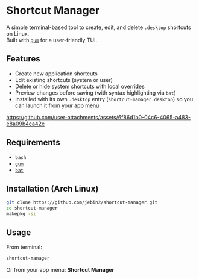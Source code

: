 # Shortcut Manager

A simple terminal-based tool to create, edit, and delete `.desktop` shortcuts on Linux.  
Built with [`gum`](https://github.com/charmbracelet/gum) for a user-friendly TUI.

## Features
- Create new application shortcuts
- Edit existing shortcuts (system or user)
- Delete or hide system shortcuts with local overrides
- Preview changes before saving (with syntax highlighting via `bat`)
- Installed with its own `.desktop` entry (`shortcut-manager.desktop`) so you can launch it from your app menu

https://github.com/user-attachments/assets/6f86d1b0-04c6-4065-a483-e8a09b4ca42e

## Requirements
- `bash`
- [`gum`](https://github.com/charmbracelet/gum)
- [`bat`](https://github.com/sharkdp/bat)

## Installation (Arch Linux)
```bash
git clone https://github.com/jebin2/shortcut-manager.git
cd shortcut-manager
makepkg -si
````

## Usage

From terminal:

```bash
shortcut-manager
```

Or from your app menu: **Shortcut Manager**
